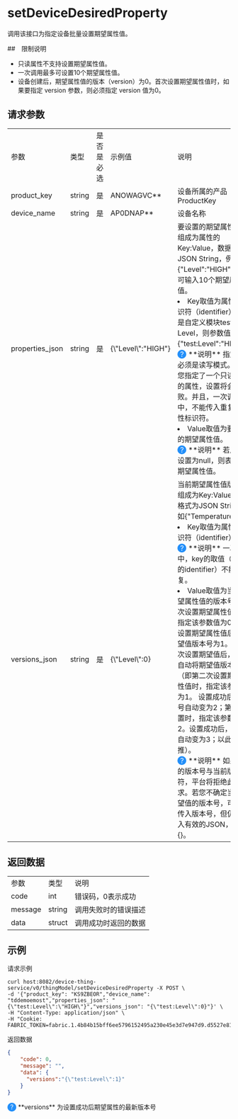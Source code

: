 # setDeviceDesiredProperty
调用该接口为指定设备批量设置期望属性值。

##　限制说明
* 只读属性不支持设置期望属性值。
* 一次调用最多可设置10个期望属性值。
* 设备创建后，期望属性值的版本（version）为0。首次设置期望属性值时，如果要指定 version 参数，则必须指定 version 值为0。

## 请求参数

<table>
<tr> <td>参数</td> <td>类型</td> <td>是否是必选</td> <td>示例值</td> <td>说明</td> </tr>
<tr>
    <td>product_key</td>
    <td>string</td>
    <td>是</td>
    <td>ANOWAGVC**</td>
    <td>设备所属的产品ProductKey</td>
</tr>
<tr>
    <td>device_name</td>
    <td>string</td>
    <td>是</td>
    <td>AP0DNAP**</td>
    <td>设备名称</td>
</tr>
<tr>
    <td>properties_json</td>
    <td>string</td>
    <td>是</td>
    <td>{\"Level\":"HIGH"}</td>
    <td>要设置的期望属性值，组成为属性的Key:Value，数据格式为JSON String，例如{"Level":"HIGH"}。最多可输入10个期望属性值。
        <li>Key取值为属性的标识符（identifier）。如果是自定义模块test下属性Level，则参数值为 {"test:Level":"HIGH"}。</li>
        <span style="border-radius: 50%; height: 20px; width: 20px; display: inline-block; background: #238ff9; vertical-align: center;">
           <span style="display: block; color: #FFFFFF; height: 20px; line-height: 20px; text-align: center">?</span>
        </span>
        **说明** 指定属性必须是读写模式。如果您指定了一个只读模式的属性，设置将会失败。并且，一次调用中，不能传入重复的属性标识符。
        <li>Value取值为要设置的期望属性值。</li>
        <span style="border-radius: 50%; height: 20px; width: 20px; display: inline-block; background: #238ff9; vertical-align: center;">
           <span style="display: block; color: #FFFFFF; height: 20px; line-height: 20px; text-align: center">?</span>
        </span>
        **说明** 若属性值设置为null，则表示清空期望属性值。
    </td>
</tr>
<tr>
    <td>versions_json</td>
    <td>string</td>
    <td>是</td>
    <td>{\"Level\":0}</td>
    <td>当前期望属性值版本，组成为Key:Value，数据格式为JSON String，例如{"Temperature":2}。
        <li>Key取值为属性的标识符（identifier）。</li>
        <span style="border-radius: 50%; height: 20px; width: 20px; display: inline-block; background: #238ff9; vertical-align: center;">
           <span style="display: block; color: #FFFFFF; height: 20px; line-height: 20px; text-align: center">?</span>
        </span>
        **说明** 一次调用中，key的取值（即属性的identifier）不能重复。
        <li>Value取值为当前期望属性值的版本号。首次设置期望属性值时，指定该参数值为0。
            首次设置期望属性值后，期望值版本号为1。以后每次设置期望值后，
            平台自动将期望值版本加1（即第二次设置期望属性值时，指定该参数值为1。
            设置成功后，版本号自动变为2；第三次设置时，指定该参数值为2。设置成功后，
            版本号自动变为3；以此类推）。</li>
        <span style="border-radius: 50%; height: 20px; width: 20px; display: inline-block; background: #238ff9; vertical-align: center;">
           <span style="display: block; color: #FFFFFF; height: 20px; line-height: 20px; text-align: center">?</span>
        </span>
        **说明** 如果传入的版本号与当前版本不符，平台将拒绝此次请求。若您不确定当前期望值的版本号，可以不传入版本号，但仍需传入有效的JSON，即传入{}。
    </td>
</tr>
</table>

## 返回数据

<table>
<tr> <td>参数</td> <td>类型</td> <td>说明</td> </tr>
<tr>
    <td>code</td>
    <td>int</td>
    <td>错误码，0表示成功</td>
</tr>
<tr>
    <td>message</td>
    <td>string</td>
    <td>调用失败时的错误描述</td>
</tr>
<tr>
    <td>data</td>
    <td>struct</td>
    <td>调用成功时返回的数据</td>
</tr>
</table>

## 示例

请求示例
```
curl host:8082/device-thing-service/v0/thingModel/setDeviceDesiredProperty -X POST \
-d '{"product_key": "KS9ZBEOR","device_name": "tddemoemost","properties_json": "{\"test:Level\":\"HIGH\"}","versions_json": "{\"test:Level\":0}"}' \
-H "Content-Type: application/json" \
-H "Cookie: FABRIC_TOKEN=fabric.1.4b84b15bff6ee5796152495a230e45e3d7e947d9.d5527e81265b78e47b7891e3ad18d4cdddd3fda2.1629086990.c24c2f07" 
```

返回数据
```json
{
    "code": 0,
    "message": "",
    "data": {
      "versions":"{\"test:Level\":1}"
    }
}
```
<div>
<span style="border-radius: 50%; height: 20px; width: 20px; display: inline-block; background: #238ff9; vertical-align: center;">
  <span style="display: block; color: #FFFFFF; height: 20px; line-height: 20px; text-align: center">?</span>
</span>
**versions** 为设置成功后期望属性的最新版本号
</div>